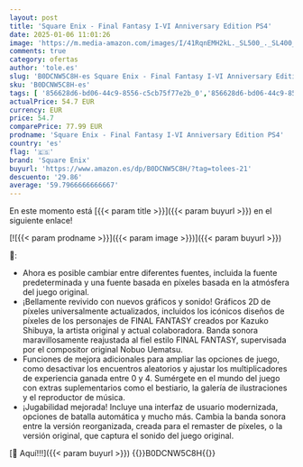 ```yaml
---
layout: post
title: 'Square Enix - Final Fantasy I-VI Anniversary Edition PS4'
date: 2025-01-06 11:01:26
image: 'https://m.media-amazon.com/images/I/41RqnEMH2kL._SL500_._SL400_.jpg'
comments: true
category: ofertas
author: 'tole.es'
slug: 'B0DCNW5C8H-es Square Enix - Final Fantasy I-VI Anniversary Edition PS4'
sku: 'B0DCNW5C8H-es'
tags: [ '856628d6-bd06-44c9-8556-c5cb75f77e2b_0','856628d6-bd06-44c9-8556-c5cb75f77e2b_401','856628d6-bd06-44c9-8556-c5cb75f77e2b_9501','Arborist Merchandising Root','Outlet Videojuegos','Self Service','Special Features Stores','Tienda de consolas y videojuegos infantiles','Videojuegos','ps4','square enix','🇪🇸', ]
actualPrice: 54.7 EUR
currency: EUR
price: 54.7
comparePrice: 77.99 EUR
prodname: 'Square Enix - Final Fantasy I-VI Anniversary Edition PS4'
country: 'es'
flag: '🇪🇸'
brand: 'Square Enix'
buyurl: 'https://www.amazon.es/dp/B0DCNW5C8H/?tag=tolees-21'
descuento: '29.86'
average: '59.7966666666667'
---
```


En este momento está [{{< param title >}}]({{< param buyurl >}}) en el siguiente enlace!

[![{{< param prodname >}}]({{< param image >}})]({{< param buyurl >}})

🔎:

- Ahora es posible cambiar entre diferentes fuentes, incluida la fuente predeterminada y una fuente basada en píxeles basada en la atmósfera del juego original.
- ¡Bellamente revivido con nuevos gráficos y sonido! Gráficos 2D de píxeles universalmente actualizados, incluidos los icónicos diseños de píxeles de los personajes de FINAL FANTASY creados por Kazuko Shibuya, la artista original y actual colaboradora. Banda sonora maravillosamente reajustada al fiel estilo FINAL FANTASY, supervisada por el compositor original Nobuo Uematsu.
- Funciones de mejora adicionales para ampliar las opciones de juego, como desactivar los encuentros aleatorios y ajustar los multiplicadores de experiencia ganada entre 0 y 4. Sumérgete en el mundo del juego con extras suplementarios como el bestiario, la galería de ilustraciones y el reproductor de música.
- ¡Jugabilidad mejorada! Incluye una interfaz de usuario modernizada, opciones de batalla automática y mucho más. Cambia la banda sonora entre la versión reorganizada, creada para el remaster de píxeles, o la versión original, que captura el sonido del juego original.

[🛒 Aquí!!!]({{< param buyurl >}})
{{<world>}}B0DCNW5C8H{{</world>}}

